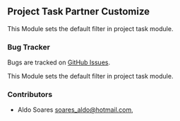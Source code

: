 ## Project Task Partner Customize

This Module sets the default filter in project task module.

### Bug Tracker

Bugs are tracked on [GitHub Issues](https://github.com/multidadosti-erp/multidadosti-addons/issues).

This Module sets the default filter in project task module.

### Contributors

* Aldo Soares <soares_aldo@hotmail.com>,
